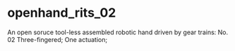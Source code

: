 # openhand_rits_02
An open soruce tool-less assembled robotic hand driven by gear trains: No. 02
Three-fingered;
One actuation;
